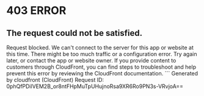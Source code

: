 # 403 ERROR

## The request could not be satisfied.

Request blocked. We can't connect to the server for this app or website at this time. There might be too much traffic or a configuration error. Try again later, or contact the app or website owner. If you provide content to customers through CloudFront, you can find steps to troubleshoot and help prevent this error by reviewing the CloudFront documentation. ```
Generated by cloudfront (CloudFront)
Request ID: 0phQfPDilVEM2B_or8ntFHpMuTpUHujnoRsa9XR6Ro9PN3s-VRvjoA==

```

